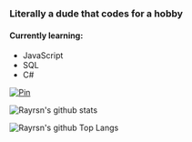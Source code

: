 ### Literally a dude that codes for a hobby

#### Currently learning:
* JavaScript
* SQL
* C#

[![Pin](https://github-readme-stats.vercel.app/api/pin/?username=Rayrsn&repo=Discord-Custom-RPC&show_owner=true&bg_color=70,22c1c3,96be74,fdbb2d)](https://github.com/Rayrsn/Discord-Custom-RPC)

![Rayrsn's github stats](https://github-readme-stats.vercel.app/api?username=Rayrsn&theme=dark&show_icons=true&bg_color=70,22c1c3,96be74,fdbb2d&text_color=000000)

![Rayrsn's github Top Langs](https://github-readme-stats.vercel.app/api/top-langs/?username=Rayrsn&langs_count=10&theme=dark&card_width=497&bg_color=70,22c1c3,96be74,fdbb2d&text_color=000000)
